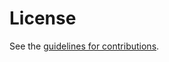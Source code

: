# License

See the
[guidelines for contributions](https://github.com/hannestschofenig/extended-key-update/blob/main/CONTRIBUTING.md).
